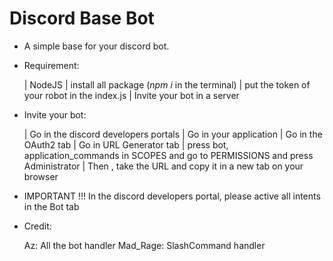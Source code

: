 # Discord Base Bot

+ A simple base for your discord bot.

- Requirement:

    | NodeJS
    | install all package (*npm i* in the terminal)
    | put the token of your robot in the index.js
    | Invite your bot in a server
    
- Invite your bot:

    | Go in the discord developers portals
    | Go in your application
    | Go in the OAuth2 tab
    | Go in URL Generator tab
    | press bot, application_commands in SCOPES and go to PERMISSIONS and press Administrator
    | Then , take the URL and copy it in a new tab on your browser

- IMPORTANT !!!
    In the discord developers portal, please active all intents in the Bot tab
    
- Credit:

    Az: All the bot handler
    Mad_Rage: SlashCommand handler    